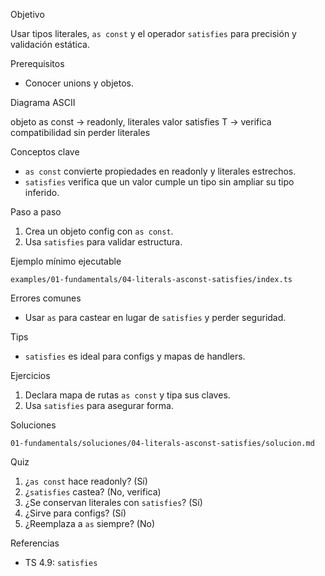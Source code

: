 Objetivo

Usar tipos literales, `as const` y el operador `satisfies` para precisión y validación estática.

Prerequisitos

- Conocer unions y objetos.

Diagrama ASCII

objeto as const -> readonly, literales
valor satisfies T -> verifica compatibilidad sin perder literales

Conceptos clave

- `as const` convierte propiedades en readonly y literales estrechos.
- `satisfies` verifica que un valor cumple un tipo sin ampliar su tipo inferido.

Paso a paso

1) Crea un objeto config con `as const`.
2) Usa `satisfies` para validar estructura.

Ejemplo mínimo ejecutable

`examples/01-fundamentals/04-literals-asconst-satisfies/index.ts`

Errores comunes

- Usar `as` para castear en lugar de `satisfies` y perder seguridad.

Tips

- `satisfies` es ideal para configs y mapas de handlers.

Ejercicios

1) Declara mapa de rutas `as const` y tipa sus claves.
2) Usa `satisfies` para asegurar forma.

Soluciones

`01-fundamentals/soluciones/04-literals-asconst-satisfies/solucion.md`

Quiz

1) ¿`as const` hace readonly? (Sí)
2) ¿`satisfies` castea? (No, verifica)
3) ¿Se conservan literales con `satisfies`? (Sí)
4) ¿Sirve para configs? (Sí)
5) ¿Reemplaza a `as` siempre? (No)

Referencias

- TS 4.9: `satisfies`

